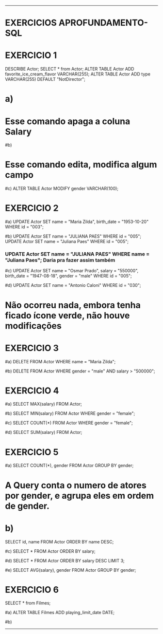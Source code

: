 ***
# EXERCICIOS APROFUNDAMENTO-SQL

# EXERCICIO 1
DESCRIBE Actor;
SELECT * from Actor;
ALTER TABLE Actor ADD favorite_ice_cream_flavor VARCHAR(255);
ALTER TABLE Actor ADD type VARCHAR(255) DEFAULT "NotDirector";
# a)
# Esse comando apaga a coluna Salary

#b)
# Esse comando edita, modifica algum campo

#c)
ALTER TABLE Actor MODIFY gender VARCHAR(100);

# EXERCICIO 2

#a)
UPDATE Actor SET name = "Maria Zilda", birth_date = "1953-10-20" WHERE id = "003";

#b) 
UPDATE Actor SET name = "JULIANA PAES" WHERE id = "005";
UPDATE Actor SET name = "Juliana Paes" WHERE id = "005";
### UPDATE Actor SET name = "JULIANA PAES" WHERE name = "Juliana Paes"; Daria pra fazer assim também

#c)
UPDATE Actor SET name = "Osmar Prado", salary = "550000", birth_date = "1947-08-18", gender = "male" WHERE id = "005";

#d)
UPDATE Actor SET name = "Antonio Caloni" WHERE id = "030";
# Não ocorreu nada, embora tenha ficado ícone verde, não houve modificações

# EXERCICIO 3

#a)
DELETE FROM Actor WHERE name = "Maria Zilda";

#b) 
DELETE FROM Actor WHERE gender = "male" AND salary > "500000";

# EXERCICIO 4

#a)
SELECT MAX(salary) FROM Actor;

#b)
SELECT MIN(salary) FROM Actor WHERE gender = "female";

#c)
SELECT COUNT(*) FROM Actor WHERE gender = "female";

#d)
SELECT SUM(salary) FROM Actor;

# EXERCICIO 5

#a)
SELECT COUNT(*), gender
FROM Actor
GROUP BY gender;
# A Query conta o numero de atores por gender, e agrupa eles em ordem de gender.

# b)
SELECT id, name FROM Actor ORDER BY name DESC;

#c)
SELECT * FROM Actor ORDER BY salary;

#d)
SELECT * FROM Actor ORDER BY salary DESC LIMIT 3;

#e) 
SELECT AVG(salary), gender FROM Actor GROUP BY gender;

# EXERCICIO 6
SELECT * from Filmes;


#a)
ALTER TABLE Filmes ADD playing_limit_date DATE;

#b)
*** 